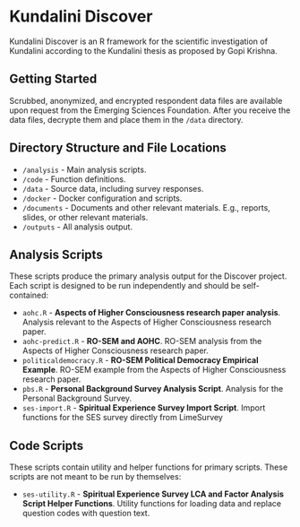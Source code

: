 # Kundalini Discover

Kundalini Discover is an R framework for the scientific investigation of Kundalini according to the Kundalini thesis as proposed by Gopi Krishna.

## Getting Started

Scrubbed, anonymized, and encrypted respondent data files are available upon request from the Emerging Sciences Foundation. After you receive the data files, decrypte them and place them in the `/data` directory.

## Directory Structure and File Locations

- `/analysis` - Main analysis scripts.
- `/code` - Function definitions.
- `/data` - Source data, including survey responses.
- `/docker` - Docker configuration and scripts.
- `/documents` - Documents and other relevant materials. E.g., reports, slides, or other relevant materials.
- `/outputs` - All analysis output.

## Analysis Scripts

These scripts produce the primary analysis output for the Discover project. Each script is designed to be run independently and should be self-contained:

- `aohc.R` - **Aspects of Higher Consciousness research paper analysis**. Analysis relevant to the Aspects of Higher Consciousness research paper.
- `aohc-predict.R` - **RO-SEM and AOHC**. RO-SEM analysis from the Aspects of Higher Consciousness research paper.
- `politicaldemocracy.R` - **RO-SEM Political Democracy Empirical Example**. RO-SEM example from the Aspects of Higher Consciousness research paper.
- `pbs.R` - **Personal Background Survey Analysis Script**. Analysis for the Personal Background Survey.
- `ses-import.R` - **Spiritual Experience Survey Import Script**. Import functions for the SES survey directly from LimeSurvey

## Code Scripts

These scripts contain utility and helper functions for primary scripts. These scripts are not meant to be run by themselves:

- `ses-utility.R` - **Spiritual Experience Survey LCA and Factor Analysis Script Helper Functions**. Utility functions for loading data and replace question codes with question text.
